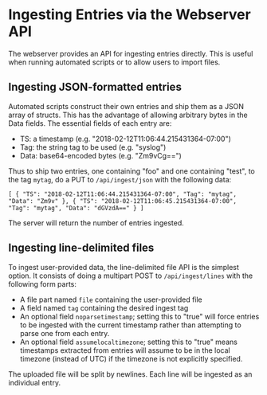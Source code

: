# Ingesting Entries via the Webserver API

The webserver provides an API for ingesting entries directly. This is useful when running automated scripts or to allow users to import files.

## Ingesting JSON-formatted entries

Automated scripts construct their own entries and ship them as a JSON array of structs. This has the advantage of allowing arbitrary bytes in the Data fields. The essential fields of each entry are:

* TS: a timestamp (e.g. "2018-02-12T11:06:44.215431364-07:00")
* Tag: the string tag to be used (e.g. "syslog")
* Data: base64-encoded bytes (e.g. "Zm9vCg==")

Thus to ship two entries, one containing "foo" and one containing "test", to the tag `mytag`, do a PUT to `/api/ingest/json` with the following data:

```
[ { "TS": "2018-02-12T11:06:44.215431364-07:00", "Tag": "mytag", "Data": "Zm9v" }, { "TS": "2018-02-12T11:06:45.215431364-07:00", "Tag": "mytag", "Data": "dGVzdA==" } ]
```

The server will return the number of entries ingested.

## Ingesting line-delimited files

To ingest user-provided data, the line-delimited file API is the simplest option. It consists of doing a multipart POST to `/api/ingest/lines` with the following form parts:

* A file part named `file` containing the user-provided file
* A field named `tag` containing the desired ingest tag
* An optional field `noparsetimestamp`; setting this to "true" will force entries to be ingested with the current timestamp rather than attempting to parse one from each entry.
* An optional field `assumelocaltimezone`; setting this to "true" means timestamps extracted from entries will assume to be in the local timezone (instead of UTC) if the timezone is not explicitly specified.

The uploaded file will be split by newlines. Each line will be ingested as an individual entry.
 